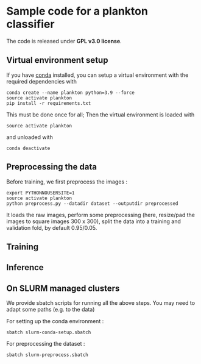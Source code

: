 # Sample code for a plankton classifier

The code is released under **GPL v3.0 license**.

## Virtual environment setup

If you have [conda](https://anaconda.org/) installed, you can setup a virtual environment with the required dependencies with 

```
conda create --name plankton python=3.9 --force
source activate plankton
pip install -r requirements.txt 
```

This must be done once for all; Then the virtual environment is loaded with 

```
source activate plankton
```

and unloaded with 

```
conda deactivate 
```


## Preprocessing the data

Before training, we first preprocess the images :

```
export PYTHONNOUSERSITE=1
source activate plankton
python preprocess.py --datadir dataset --outputdir preprocessed
```

It loads the raw images, perform some preprocessing (here, resize/pad the images to square images 300 x 300), split the
data into a training and validation fold, by default 0.95/0.05.


## Training

## Inference


## On SLURM managed clusters

We provide sbatch scripts for running all the above steps. You may need to adapt some paths (e.g. to the data)

For setting up the conda environment :

```
sbatch slurm-conda-setup.sbatch
```

For preprocessing the dataset :

```
sbatch slurm-preprocess.sbatch
```

